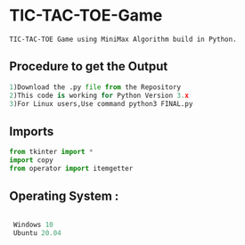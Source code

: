 # TIC-TAC-TOE-Game
```TIC-TAC-TOE Game using MiniMax Algorithm build in Python.```
## Procedure to get the Output  
```python
1)Download the .py file from the Repository  
2)This code is working for Python Version 3.x  
3)For Linux users,Use command python3 FINAL.py  
```
## Imports
   ```python
from tkinter import *
import copy
from operator import itemgetter
   ```
## Operating System :
   ```python

    Windows 10
    Ubuntu 20.04
    

